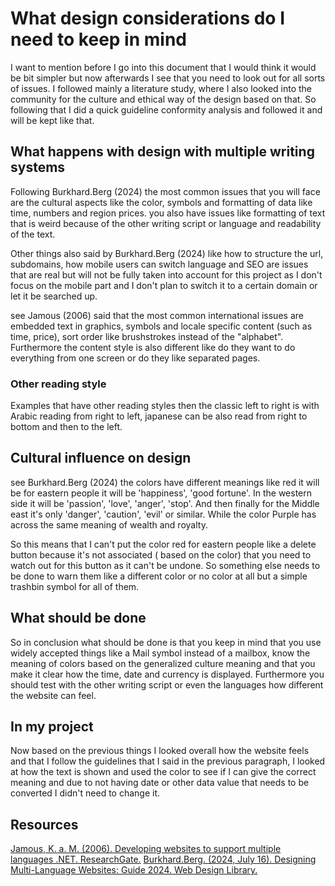 # What design considerations do I need to keep in mind

I want to mention before I go into this document that I would think it would be bit simpler but now afterwards I see that you need to look out for all sorts of issues. I followed mainly a literature study, where I also looked into the community for the culture and ethical way of the design based on that. So following that I did a quick guideline conformity analysis and followed it and will be kept like that.

## What happens with design with multiple writing systems

Following Burkhard.Berg (2024) the most common issues that you will face are the cultural aspects like the color, symbols and formatting of data like time, numbers and region prices.
you also have issues like formatting of text that is weird because of the other writing script or language and readability of the text.

Other things also said by Burkhard.Berg (2024) like how to structure the url, subdomains, how mobile users can switch language and SEO are issues that are real but will not be fully taken into account for this project as I don't focus on the mobile part and I don't plan to switch it to a certain domain or let it be searched up.

see Jamous (2006) said that the most common international issues are embedded text in graphics, symbols and locale specific content (such as time, price), sort order like brushstrokes instead of the "alphabet". Furthermore the content style is also different like do they want to do everything from one screen or do they like separated pages.  

### Other reading style

Examples that have other reading styles then the classic left to right is with Arabic reading from right to left, japanese can be also read from right to bottom and then to the left.

## Cultural influence on design

see Burkhard.Berg (2024) the colors have different meanings like red it will be for eastern people it will be 'happiness', 'good fortune'. In the western side it will be 'passion', 'love', 'anger', 'stop'. And then finally for the Middle east it's only 'danger', 'caution', 'evil' or similar. While the color Purple has across the same meaning of wealth and royalty.

So this means that I can't put the color red for eastern people like a delete button because it's not associated ( based on the color) that you need to watch out for this button as it can't be undone. So something else needs to be done to warn them like a different color or no color at all but a simple trashbin symbol for all of them.

## What should be done

So in conclusion what should be done is that you keep in mind that you use widely accepted things like a Mail symbol instead of a mailbox, know the meaning of colors based on the generalized culture meaning and that you make it clear how the time, date and currency is displayed. Furthermore you should test with the other writing script or even the languages how different the website can feel.

## In my project

Now based on the previous things I looked overall how the website feels and that I follow the guidelines that I said in the previous paragraph, I looked at how the text is shown and used the color to see if I can give the correct meaning and due to not having date or other data value that needs to be converted I didn't need to change it.

## Resources

[Jamous, K. a. M. (2006). Developing websites to support multiple languages .NET. ResearchGate.](https://doi.org/10.13140/RG.2.2.23325.59368)
[Burkhard.Berg. (2024, July 16). Designing Multi-Language Websites: Guide 2024. Web Design Library.](https://www.webdesign.org/designing-multi-language-websites-guide.23920.html)
